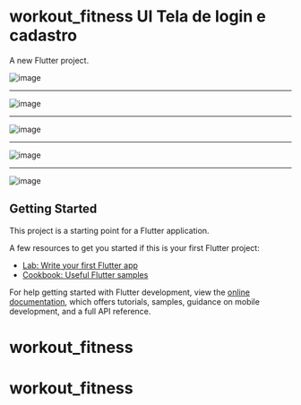 # workout_fitness UI Tela de login e cadastro

A new Flutter project.


![image](https://user-images.githubusercontent.com/47644147/203444916-9a0af6b0-a81d-456f-8eb1-a4d1fc3893b0.png)

________________________________________________


![image](https://user-images.githubusercontent.com/47644147/203445032-a021f94e-7397-444c-ac90-2939250e9584.png)


_______________________________________________

![image](https://user-images.githubusercontent.com/47644147/203445131-0b7efb09-ec0b-4ee6-ba59-623fdcf767fc.png)

_______________________________________________

![image](https://user-images.githubusercontent.com/47644147/203445182-716b882d-f65d-4bb7-85f7-28911d1fada3.png)

_______________________________________________

![image](https://user-images.githubusercontent.com/47644147/203445280-d1c67f8f-9a17-493b-9d1c-7ef4b25418d6.png)


## Getting Started

This project is a starting point for a Flutter application.

A few resources to get you started if this is your first Flutter project:

- [Lab: Write your first Flutter app](https://docs.flutter.dev/get-started/codelab)
- [Cookbook: Useful Flutter samples](https://docs.flutter.dev/cookbook)

For help getting started with Flutter development, view the
[online documentation](https://docs.flutter.dev/), which offers tutorials,
samples, guidance on mobile development, and a full API reference.
# workout_fitness
# workout_fitness

